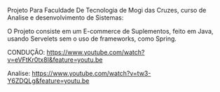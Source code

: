 Projeto Para Faculdade De Tecnologia de Mogi das Cruzes, curso de Analise e desenvolvimento de Sistemas:

O Projeto consiste em um E-commerce de Suplementos, feito em Java, usando Servelets sem o uso de frameworks, como Spring.

CONDUÇÃO:
https://www.youtube.com/watch?v=eVFtKr0tx8I&feature=youtu.be

Analise:
https://www.youtube.com/watch?v=tw3-Y6ZDQLg&feature=youtu.be
